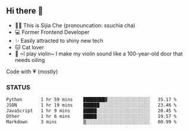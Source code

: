 ## Hi there 👋

- 🙋‍♀️ This is Sijia Che (pronouncation: ssuchia cha)
- 💻 Former Frontend Developer
- ✨ Easily attracted to shiny new tech
- 🐱 Cat lover
- 🌟 ~I play violin~ I make my violin sound like a 100-year-old door that needs oiling

Code with 💗 (mostly)

### STATUS
<!--START_SECTION:waka-->

```txt
Python       1 hr 59 mins    ████████▓░░░░░░░░░░░░░░░░   35.17 %
JSON         1 hr 19 mins    ██████░░░░░░░░░░░░░░░░░░░   23.46 %
JavaScript   1 hr 9 mins     █████░░░░░░░░░░░░░░░░░░░░   20.45 %
Other        1 hr 6 mins     █████░░░░░░░░░░░░░░░░░░░░   19.57 %
Markdown     3 mins          ▒░░░░░░░░░░░░░░░░░░░░░░░░   00.99 %
```

<!--END_SECTION:waka-->
